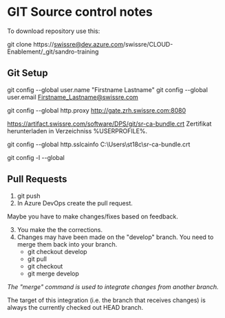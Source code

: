 # GIT Source control notes

To download repository use this:

git clone https://swissre@dev.azure.com/swissre/CLOUD-Enablement/_git/sandro-training

## Git Setup
git config --global user.name "Firstname Lastname" 
git config --global user.email Firstname_Lastname@swissre.com

git config --global http.proxy http://gate.zrh.swissre.com:8080

https://artifact.swissre.com/software/DPS/git/sr-ca-bundle.crt  Zertifikat herunterladen in Verzeichniss %USERPROFILE%.

git config --global http.sslcainfo C:\Users\st18c\sr-ca-bundle.crt 

git config -l --global



## Pull Requests

1. git push <branch-name>
2. In Azure DevOps create the pull request.

Maybe you have to make changes/fixes based on feedback.

3. You make the the corrections.
4. Changes may have been made on the "develop" branch. You need to merge them back into your branch.
    - git checkout develop
    - git pull
    - git checkout <branch-name>
    - git merge develop

*The "merge" command is used to integrate changes from another branch.*

The target of this integration (i.e. the branch that receives changes) is always the currently checked out HEAD branch.



